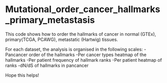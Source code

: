 # Mutational_order_cancer_hallmarks_primary_metastasis
This code shows how to order the hallmarks of cancer in normal (GTEx), primary(TCGA, PCAWG), metastatic (Hartwig) tissues. 

For each dataset, the analysis is organised in the following scales:
-Pancancer order of the hallmarks
-Per cancer types heatmap of the hallmarks
-Per patient frequency of hallmark ranks
-Per patient heatmap of ranks
-dN/dS of hallmarks in pancancer

Hope this helps!

